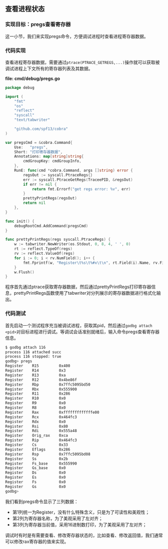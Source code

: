 ## 查看进程状态

### 实现目标：pregs查看寄存器

这一小节，我们来实现pregs命令，方便调试进程时查看进程寄存器数据。

### 代码实现

查看进程寄存器数据，需要通过`ptrace(PTRACE_GETREGS,...)`操作就可以获取被调试进程上下文所有的寄存器列表及其数据。

**file: cmd/debug/pregs.go**

```go
package debug

import (
	"fmt"
	"os"
	"reflect"
	"syscall"
	"text/tabwriter"

	"github.com/spf13/cobra"
)

var pregsCmd = &cobra.Command{
	Use:   "pregs",
	Short: "打印寄存器数据",
	Annotations: map[string]string{
		cmdGroupKey: cmdGroupInfo,
	},
	RunE: func(cmd *cobra.Command, args []string) error {
		regsOut := syscall.PtraceRegs{}
		err := syscall.PtraceGetRegs(TraceePID, &regsOut)
		if err != nil {
			return fmt.Errorf("get regs error: %v", err)
		}
		prettyPrintRegs(regsOut)
		return nil
	},
}

func init() {
	debugRootCmd.AddCommand(pregsCmd)
}

func prettyPrintRegs(regs syscall.PtraceRegs) {
	w := tabwriter.NewWriter(os.Stdout, 0, 8, 4, ' ', 0)
	rt := reflect.TypeOf(regs)
	rv := reflect.ValueOf(regs)
	for i := 0; i < rv.NumField(); i++ {
		fmt.Fprintf(w, "Register\t%s\t%#x\t\n", rt.Field(i).Name, rv.Field(i).Uint())
	}
	w.Flush()
}
```

程序首先通过ptrace获取寄存器数据，然后通过prettyPrintRegs打印寄存器信息，prettyPrintRegs函数使用了tabwriter对分列展示的寄存器数据进行格式化输出。

### 代码测试

首先启动一个测试程序充当被调试进程，获取其pid，然后通过`godbg attach <pid>`对目标进程进行调试。等调试会话准别就绪后，输入命令pregs查看寄存器信息。

```bash
$ godbg attach 116
process 116 attached succ
process 116 stopped: true
godbg> pregs
Register    R15         0x400                 
Register    R14         0x3                   
Register    R13         0xa                   
Register    R12         0x4be86f              
Register    Rbp         0x7ffc5095bd50        
Register    Rbx         0x555900              
Register    R11         0x286                 
Register    R10         0x0                   
Register    R9          0x0                   
Register    R8          0x0                   
Register    Rax         0xfffffffffffffe00    
Register    Rcx         0x464fc3              
Register    Rdx         0x0                   
Register    Rsi         0x80                  
Register    Rdi         0x555a48              
Register    Orig_rax    0xca                  
Register    Rip         0x464fc3              
Register    Cs          0x33                  
Register    Eflags      0x286                 
Register    Rsp         0x7ffc5095bd08        
Register    Ss          0x2b                  
Register    Fs_base     0x555990              
Register    Gs_base     0x0                   
Register    Ds          0x0                   
Register    Es          0x0                   
Register    Fs          0x0                   
Register    Gs          0x0                   
godbg> 
```

我们看到pregs命令显示了三列数据：

-   第1列统一为Register，没有什么特殊含义，只是为了可读性和美观性；
-   第2列为寄存器名称，为了美观采用了左对齐；
-   第3列为寄存器当前值，采用16进制数打印，为了美观采用了左对齐；

调试时有时是有需要查看、修改寄存器状态的，比如查看、修改返回值，我们通常可以修改rax寄存器的值来实现。